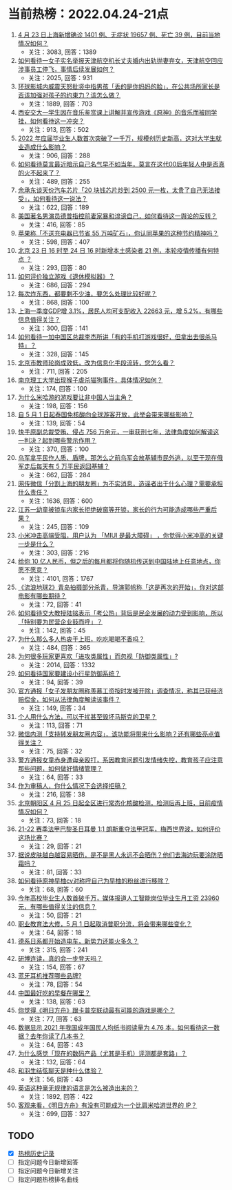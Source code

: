 # 当前热榜：2022.04.24-21点
1. [4 月 23 日上海新增确诊 1401 例、无症状 19657 例、死亡 39 例，目前当地情况如何？](https://www.zhihu.com/question/529702303)
    * 关注：3083, 回答：1389
2. [如何看待一女子实名举报天津航空机长丈夫婚内出轨抛妻弃女，天津航空回应涉事员工停飞，事情后续发展如何？](https://www.zhihu.com/question/529655507)
    * 关注：2025, 回答：931
3. [环球影城内威震天怒批竖中指男孩「丢的是你妈妈的脸」，在公共场所家长是否该加强对孩子的约束力？该怎么做？](https://www.zhihu.com/question/529558317)
    * 关注：1889, 回答：703
4. [西安交大一学生因在音乐鉴赏课上讲解并宣传游戏《原神》的音乐而被同学挂，如何看待这一冲突？](https://www.zhihu.com/question/529367134)
    * 关注：913, 回答：502
5. [2022 年应届毕业生人数首次突破了一千万，规模创历史新高，这对大学生就业造成什么影响？](https://www.zhihu.com/question/529634506)
    * 关注：906, 回答：288
6. [如何看待莫言最近暗示自己名气早不如当年，莫言在这代00后年轻人中是否真的火不起来了？](https://www.zhihu.com/question/529655586)
    * 关注：489, 回答：255
7. [余承东谈天价汽车芯片「20 块钱芯片炒到 2500 元一枚，太贵了自己无法接受」，如何看待这一说法？](https://www.zhihu.com/question/528985468)
    * 关注：622, 回答：189
8. [美国著名男演员德普指控前妻家暴和诽谤自己，如何看待这一舆论的反转？](https://www.zhihu.com/question/529181534)
    * 关注：416, 回答：85
9. [苹果称「不送充电器已节省 55 万吨矿石」，你认同苹果的这种节约精神吗？](https://www.zhihu.com/question/529769958)
    * 关注：598, 回答：407
10. [北京 23 日 16 时至 24 日 16 时新增本土感染者 21 例，本轮疫情传播有何特点 ？](https://www.zhihu.com/question/529769030)
    * 关注：293, 回答：80
11. [如何评价独立游戏《退休模拟器》？](https://www.zhihu.com/question/365606266)
    * 关注：686, 回答：294
12. [每次炸东西，都要剩不少油，要怎么处理比较好呢？](https://www.zhihu.com/question/394827046)
    * 关注：868, 回答：100
13. [上海一季度GDP增 3.1%，居民人均可支配收入 22663 元，增 5.2%，有哪些信息值得关注？](https://www.zhihu.com/question/529710913)
    * 关注：300, 回答：141
14. [如何看待一加中国区总裁李杰所讲「有的手机打游戏很好，但拿出去很杀马特」？](https://www.zhihu.com/question/529342812)
    * 关注：328, 回答：145
15. [北京市教师轮岗成效低，改为信息化手段流转，您怎么看？](https://www.zhihu.com/question/520747377)
    * 关注：711, 回答：205
16. [南京理工大学出现猴子虐杀猫狗事件，具体情况如何？](https://www.zhihu.com/question/529664387)
    * 关注：174, 回答：100
17. [为什么米哈游的游戏要让非中国人当主角？](https://www.zhihu.com/question/529372358)
    * 关注：198, 回答：156
18. [自 5 月 1 日起泰国免核酸向全球游客开放，此举会带来哪些影响？](https://www.zhihu.com/question/529777522)
    * 关注：139, 回答：54
19. [快手原副总裁受贿、侵占 756 万余元，一审获刑七年，法律角度如何解读这一判决？起到哪些警示作用？](https://www.zhihu.com/question/529554970)
    * 关注：370, 回答：100
20. [乌军拿平民作人质、盾牌，那怎么之前乌军会放基辅市民外逃，以至于现在俄军走后每天有 5 万平民返回基辅？](https://www.zhihu.com/question/528843840)
    * 关注：662, 回答：284
21. [网传微信「分割上海的朋友圈」为不实消息，造谣者出于什么心理？需要承担什么责任？](https://www.zhihu.com/question/529581672)
    * 关注：1636, 回答：600
22. [江苏一幼童被锁车内家长拒绝破窗等开锁，家长的行为可能造成哪些严重后果？](https://www.zhihu.com/question/529745813)
    * 关注：245, 回答：109
23. [小米冲击高端受阻，用户认为 「MIUI 是最大障碍」 ，你觉得小米冲高的关键一步是什么？](https://www.zhihu.com/question/529435642)
    * 关注：303, 回答：216
24. [给你 10 亿人民币，但之后的每月都将你随机传送到中国陆地上任意地点，你愿不愿意？](https://www.zhihu.com/question/454152922)
    * 关注：4101, 回答：1767
25. [《流浪地球2》青岛拍摄部分杀青，导演郭帆称「这是再次的开始」，你对这部电影有哪些期待？](https://www.zhihu.com/question/528659013)
    * 关注：72, 回答：41
26. [如何看待交大教授陆铭表示「考公热」背后是民企发展的动力受到影响，所以「特别要为民营企业鼓而呼」？](https://www.zhihu.com/question/529388803)
    * 关注：142, 回答：45
27. [为什么那么多人热衷于上班，吃吃喝喝不香吗？](https://www.zhihu.com/question/528604178)
    * 关注：484, 回答：365
28. [为何很多玩家更喜欢「进攻类属性」而忽视「防御类属性」?](https://www.zhihu.com/question/435587985)
    * 关注：2014, 回答：1332
29. [如何看待国家要建设小行星防御系统？](https://www.zhihu.com/question/456436648)
    * 关注：94, 回答：39
30. [官方通报「女子发朋友圈称羡慕工资按时发被开除」调查情况，称其已获经济赔偿金，如何从法律角度解读该事件？](https://www.zhihu.com/question/529702082)
    * 关注：149, 回答：34
31. [个人用什么方法，可以干扰甚至毁坏马斯克的卫星？](https://www.zhihu.com/question/529710431)
    * 关注：113, 回答：71
32. [微信内测「支持转发朋友圈内容」，该功能将带来什么影响？还有哪些亮点值得关注？](https://www.zhihu.com/question/529711228)
    * 关注：75, 回答：32
33. [警方通报女童赤身遭母亲殴打，系因教育问题引发情绪失控，教育孩子应注意那些问题，如何做好情绪管理？](https://www.zhihu.com/question/529700082)
    * 关注：64, 回答：33
34. [作为审稿人，你什么情况下会选择拒稿？](https://www.zhihu.com/question/529489400)
    * 关注：216, 回答：38
35. [北京朝阳区 4 月 25 日起全区进行常态化核酸检测，检测后再上班，目前疫情情况如何？](https://www.zhihu.com/question/529779159)
    * 关注：73, 回答：18
36. [21-22 赛季法甲巴黎圣日耳曼 1:1 朗斯重夺法甲冠军，梅西世界波，如何评价这场比赛？](https://www.zhihu.com/question/529696486)
    * 关注：29, 回答：21
37. [据说皮肤越白越容易晒伤，是不是黑人永远不会晒伤？他们去海边玩要涂防晒霜吗？](https://www.zhihu.com/question/529097121)
    * 关注：81, 回答：33
38. [如何看待原神早柚cv对称呼自己为早柚的粉丝进行移除？](https://www.zhihu.com/question/529694172)
    * 关注：68, 回答：60
39. [今年高校毕业生人数首破千万，媒体报道人工智能岗位毕业生月工资 23960 元，有哪些值得关注的信息？](https://www.zhihu.com/question/529609927)
    * 关注：50, 回答：21
40. [职业教育法大修，5 月 1 日起取消普职分流，将会带来哪些变化？](https://www.zhihu.com/question/529272831)
    * 关注：64, 回答：18
41. [德系日系都开始造电车，新势力还能火多久？](https://www.zhihu.com/question/528627583)
    * 关注：315, 回答：241
42. [研博连读，真的会一步登天吗？](https://www.zhihu.com/question/526668121)
    * 关注：154, 回答：67
43. [蓝牙耳机推荐哪些品牌?](https://www.zhihu.com/question/500567147)
    * 关注：78, 回答：54
44. [中国最好吃的早餐在哪里？](https://www.zhihu.com/question/529209339)
    * 关注：138, 回答：63
45. [你觉得《明日方舟》跟卡普空联动最有可能的游戏是哪个？](https://www.zhihu.com/question/529639427)
    * 关注：77, 回答：63
46. [数据显示 2021 年我国成年国民人均纸书阅读量为 4.76 本，如何看待这一数据？去年你读了几本书？](https://www.zhihu.com/question/529588764)
    * 关注：64, 回答：43
47. [为什么感觉「现在的数码产品（尤其是手机）评测都是套路」？](https://www.zhihu.com/question/46992022)
    * 关注：132, 回答：64
48. [和羽生结弦聊天是种什么体验？](https://www.zhihu.com/question/528825120)
    * 关注：56, 回答：43
49. [英语这种毫无规律的语言是怎么被造出来的？](https://www.zhihu.com/question/523005869)
    * 关注：1892, 回答：422
50. [客观来看，《明日方舟》有没有可能成为一个比肩米哈游世界的 IP？](https://www.zhihu.com/question/445271423)
    * 关注：699, 回答：327
## TODO
* [x] [热榜历史记录](hot_history/AllHot.md)
* [ ] 指定问题今日新增回答
* [ ] 指定问题今日新增关注
* [ ] 指定问题热榜排名曲线
